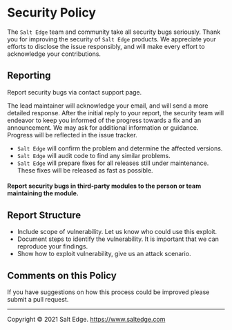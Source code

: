 # Security Policy  
  
The `Salt Edge` team and community take all security bugs seriously. Thank you for improving the security of `Salt Edge` products. We appreciate your efforts to disclose the issue responsibly, and will make every effort to acknowledge your contributions.
  
## Reporting
  
Report security bugs via contact support page.  

The lead maintainer will acknowledge your email, and will send a more detailed response. After the initial reply to your report, the security team will endeavor to keep you informed of the progress towards a fix and an announcement. We may ask for additional information or guidance. Progress will be reflected in the issue tracker.  
- `Salt Edge` will confirm the problem and determine the affected versions.
- `Salt Edge` will audit code to find any similar problems.
- `Salt Edge` will prepare fixes for all releases still under maintenance. These fixes will be released as fast as possible.
  
#### Report security bugs in third-party modules to the person or team maintaining the module.
  
## Report Structure
  
- Include scope of vulnerability. Let us know who could use this exploit.
- Document steps to identify the vulnerability. It is important that we can reproduce your findings.
- Show how to exploit vulnerability, give us an attack scenario.
  
## Comments on this Policy
  
If you have suggestions on how this process could be improved please submit a pull request.

---
Copyright © 2021 Salt Edge. https://www.saltedge.com
